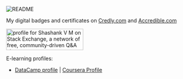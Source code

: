 ![README](https://user-images.githubusercontent.com/58113556/114544443-3f7b8400-9c78-11eb-88cb-971a9680e9d4.png)

My digital badges and certificates on [Credly.com](https://www.credly.com/users/shashank-v-m/) and [Accredible.com](https://v2.credential.net/profile/shashankvm133/wallet) 

<a href="https://stackexchange.com/users/17017739/shashank-v-m"><img src="https://stackexchange.com/users/flair/17017739.png" width="208" height="58" alt="profile for Shashank V M on Stack Exchange, a network of free, community-driven Q&amp;A sites" title="profile for Shashank V M on Stack Exchange, a network of free, community-driven Q&amp;A sites" /></a>

E-learning profiles:
- [DataCamp profile](https://www.datacamp.com/profile/shashankmathew) | [Coursera Profile](https://www.coursera.org/user/9b0953303b5aa52680f26d29abc32ac1)
